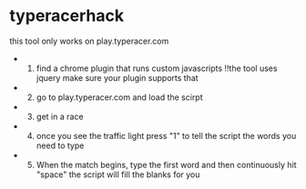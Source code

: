 # typeracerhack
this tool only works on play.typeracer.com
* 1. find a chrome plugin that runs custom javascripts !!the tool uses jquery make sure your plugin supports that
* 2. go to play.typeracer.com and load the scirpt
* 3. get in a race
* 4. once you see the traffic light press "1" to tell the script the words you need to type
* 5. When the match begins, type the first word and then continuously hit "space" the script will fill the blanks for you
